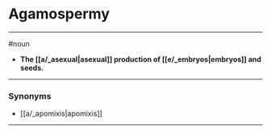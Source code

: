 # Agamospermy
---
#noun
- **The [[a/_asexual|asexual]] production of [[e/_embryos|embryos]] and seeds.**
---
### Synonyms
- [[a/_apomixis|apomixis]]
---
